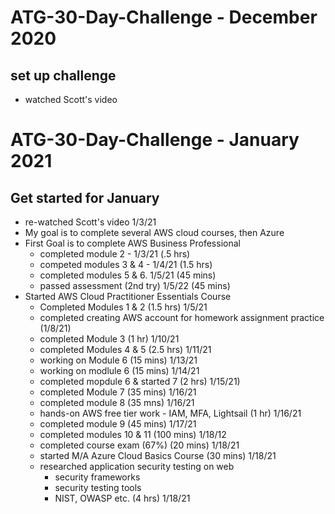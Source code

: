 # ATG-30-Day-Challenge - December 2020
## set up challenge
- watched Scott's video
# ATG-30-Day-Challenge - January 2021
## Get started for January
- re-watched Scott's video 1/3/21
- My goal is to complete several AWS cloud courses, then Azure
- First Goal is to complete AWS Business Professional
  - completed module 2 - 1/3/21 (.5 hrs)
  - competed modules 3 & 4 - 1/4/21 (1.5 hrs)
  - completed modules 5 & 6. 1/5/21 (45 mins)
  - passed assessment (2nd try) 1/5/22 (45 mins)
- Started AWS Cloud Practitioner Essentials Course
  - Completed Modules 1 & 2 (1.5 hrs) 1/5/21
  - completed creating AWS account for homework assignment practice (1/8/21)
  - completed Module 3 (1 hr) 1/10/21
  - completed Modules 4 & 5 (2.5 hrs) 1/11/21
  - working on Module 6 (15 mins) 1/13/21
  - working on modlule 6 (15 mins) 1/14/21
  - completed mopdule 6 & started 7 (2 hrs) 1/15/21)
  - completed Module 7 (35 mins) 1/16/21
  - completed module 8 (35 mns) 1/16/21
  - hands-on AWS free tier work - IAM, MFA, Lightsail (1 hr) 1/16/21
  - completed module 9 (45 mins) 1/17/21
  - completed modules 10 & 11 (100 mins) 1/18/12
  - completed course exam (67%) (20 mins) 1/18/21
  - started M/A Azure Cloud Basics Course (30 mins) 1/18/21
  - researched application security testing on web
    - security frameworks
    - security testing tools
    - NIST, OWASP etc. (4 hrs) 1/18/21
